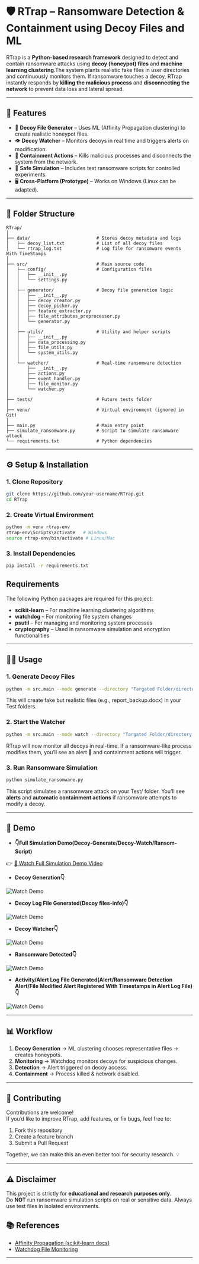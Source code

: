 # 🛡️ RTrap – Ransomware Detection & Containment using Decoy Files and ML

RTrap is a **Python-based research framework** designed to detect and contain ransomware attacks using **decoy (honeypot) files** and **machine learning clustering**.The system plants realistic fake files in user directories and continuously monitors them. If ransomware touches a decoy, RTrap instantly responds by **killing the malicious process** and **disconnecting the network** to prevent data loss and lateral spread.  

---

## 🚀 Features
- 📂 **Decoy File Generator** – Uses ML (Affinity Propagation clustering) to create realistic honeypot files.  
- 👁️ **Decoy Watcher** – Monitors decoys in real time and triggers alerts on modification.  
- 🔪 **Containment Actions** – Kills malicious processes and disconnects the system from the network.  
- 🧪 **Safe Simulation** – Includes test ransomware scripts for controlled experiments.  
- 🖥️ **Cross-Platform (Prototype)** – Works on Windows (Linux can be adapted).  

---

## 📂 Folder Structure
```
RTrap/
│
├── data/                         # Stores decoy metadata and logs
│   ├── decoy_list.txt            # List of all decoy files
│   └── rtrap_log.txt             # Log file for ransomware events With TimeStamps
│
├── src/                          # Main source code
│   ├── config/                   # Configuration files
│   │   ├── __init__.py
│   │   └── settings.py
│   │
│   ├── generator/                # Decoy file generation logic
│   │   ├── __init__.py
│   │   ├── decoy_creator.py
│   │   ├── decoy_picker.py
│   │   ├── feature_extractor.py
│   │   ├── file_attributes_preprocessor.py
│   │   └── generator.py
│   │
│   ├── utils/                    # Utility and helper scripts
│   │   ├── __init__.py
│   │   ├── data_processing.py
│   │   ├── file_utils.py
│   │   └── system_utils.py
│   │
│   └── watcher/                  # Real-time ransomware detection
│       ├── __init__.py
│       ├── actions.py
│       ├── event_handler.py
│       ├── file_monitor.py
│       └── watcher.py
│
├── tests/                        # Future tests folder
│
├── venv/                         # Virtual environment (ignored in Git)
│
├── main.py                       # Main entry point
├── simulate_ransomware.py        # Script to simulate ransomware attack
└── requirements.txt              # Python dependencies

```

---

## ⚙️ Setup & Installation

### 1. Clone Repository
```bash
git clone https://github.com/your-username/RTrap.git
cd RTrap
```

### 2. Create Virtual Environment
```bash
python -m venv rtrap-env
rtrap-env\Scripts\activate   # Windows
source rtrap-env/bin/activate # Linux/Mac
```

### 3. Install Dependencies
```bash
pip install -r requirements.txt
```
## Requirements

The following Python packages are required for this project:

- **scikit-learn** – For machine learning clustering algorithms
- **watchdog** – For monitoring file system changes
- **psutil** – For managing and monitoring system processes
- **cryptography** – Used in ransomware simulation and encryption functionalities

---

## 🧑‍💻 Usage

### 1. Generate Decoy Files
```bash
python -m src.main --mode generate --directory "Targated Folder/directory Path"
```
This will create fake but realistic files (e.g., report_backup.docx) in your Test folders.

### 2. Start the Watcher
```bash
python -m src.main --mode watch --directory "Targated Folder/directory Path"
```
RTrap will now monitor all decoys in real-time.
If a ransomware-like process modifies them, you’ll see an alert 🚨 and containment actions will trigger.

### 3. Run Ransomware Simulation
```bash
python simulate_ransomware.py
```
This script simulates a ransomware attack on your Test/ folder.
You’ll see **alerts** and **automatic containment actions** if ransomware attempts to modify a decoy.

---

## 🎥 Demo

- **👇Full Simulation Demo(Decoy-Generate/Decoy-Watch/Ransom-Script)**

👉 [🔗 Watch Full Simulation Demo Video](https://github.com/mannu0359/R/blob/d51ca9e7b5b37a11d0d64a7573b962af14ffee6d/RTrap/Demo%20Videos%20and%20Screeshots/Rtrap.mp4)




- **Decoy Generation👇**

![Watch Demo](https://github.com/mannu0359/R/blob/9dff14368ca2a191cd0f43f36126028e70880973/RTrap/Demo%20Videos%20and%20Screeshots/Generate.png)

- **Decoy Log File Generated(Decoy files-info)👇**

![Watch Demo](https://github.com/mannu0359/R/blob/30c09dc53ef7234d585dddda757cf6a11e70292d/RTrap/Demo%20Videos%20and%20Screeshots/DecoyLog.jpg)

- **Decoy Watcher👇**

![Watch Demo](https://github.com/mannu0359/R/blob/30c09dc53ef7234d585dddda757cf6a11e70292d/RTrap/Demo%20Videos%20and%20Screeshots/Watch.png)

- **Ransomware Detected👇**

![Watch Demo](https://github.com/mannu0359/R/blob/30c09dc53ef7234d585dddda757cf6a11e70292d/RTrap/Demo%20Videos%20and%20Screeshots/Alert.png)

- **Activity/Alert Log File Generated(Alert/Ransomware Detection Alert/File Modified Alert Registered With Timestamps in Alert Log File)👇**

![Watch Demo](https://github.com/mannu0359/R/blob/30c09dc53ef7234d585dddda757cf6a11e70292d/RTrap/Demo%20Videos%20and%20Screeshots/Activitylog.jpg)

---

## 📊 Workflow
1. **Decoy Generation** → ML clustering chooses representative files → creates honeypots.  
2. **Monitoring** → Watchdog monitors decoys for suspicious changes.  
3. **Detection** → Alert triggered on decoy access.  
4. **Containment** → Process killed & network disabled.  

---

## 🤝 Contributing
Contributions are welcome!  
If you’d like to improve RTrap, add features, or fix bugs, feel free to:  
1. Fork this repository  
2. Create a feature branch  
3. Submit a Pull Request  

Together, we can make this an even better tool for security research. 💡

---

## ⚠️ Disclaimer
This project is strictly for **educational and research purposes only**.  
Do **NOT** run ransomware simulation scripts on real or sensitive data. Always use test files in isolated environments.  


## 📚 References

- [Affinity Propagation (scikit-learn docs)](https://scikit-learn.org/stable/modules/generated/sklearn.cluster.AffinityPropagation.html)  
- [Watchdog File Monitoring](https://www.geeksforgeeks.org/create-a-watchdog-in-python-to-look-for-filesystem-changes/)  


---
 
